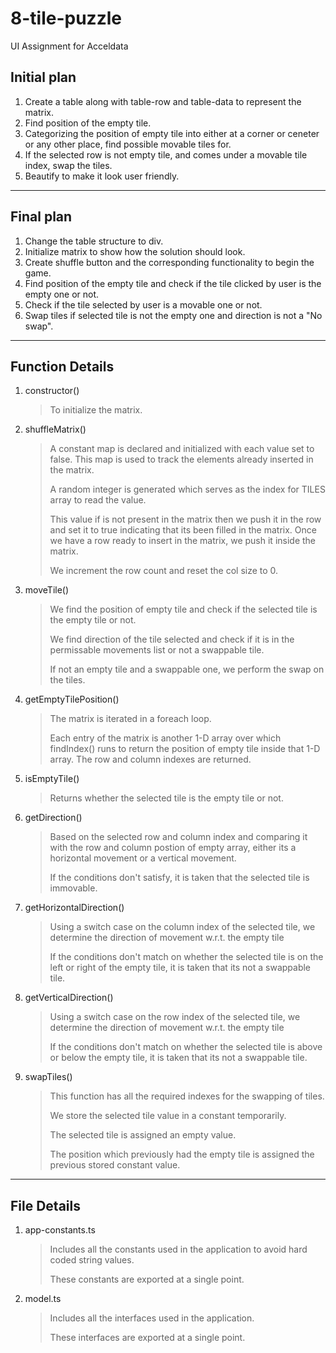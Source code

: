 # 8-tile-puzzle
UI Assignment for Acceldata

## Initial plan
1. Create a table along with table-row and table-data to represent the matrix.
2. Find position of the empty tile.
3. Categorizing the position of empty tile into either at a corner or ceneter or any other place, find possible movable tiles for.
4. If the selected row is not empty tile, and comes under a movable tile index, swap the tiles.
5. Beautify to make it look user friendly.

---

## Final plan
1. Change the table structure to div.
2. Initialize matrix to show how the solution should look.
3. Create shuffle button and the corresponding functionality to begin the game.
4. Find position of the empty tile and check if the tile clicked by user is the empty one or not.
5. Check if the tile selected by user is a movable one or not.
6. Swap tiles if selected tile is not the empty one and direction is not a "No swap".

---

## Function Details
1. constructor()
    > To initialize the matrix.


2. shuffleMatrix()
    > A constant map is declared and initialized with each value set to false. This map is used to track the elements already inserted in the matrix.
    >
    > A random integer is generated which serves as the index for TILES array to read the value.
    >
    > This value if is not present in the matrix then we push it in the row and set it to true indicating that its been filled in the matrix.
    > Once we have a row ready to insert in the matrix, we push it inside the matrix.
    >
    > We increment the row count and reset the col size to 0.


3. moveTile()
    > We find the position of empty tile and check if the selected tile is the empty tile or not.
    >
    > We find direction of the tile selected and check if it is in the permissable movements list or not a swappable tile.
    >
    > If not an empty tile and a swappable one, we perform the swap on the tiles.


4. getEmptyTilePosition()
    > The matrix is iterated in a foreach loop.
    >
    > Each entry of the matrix is another 1-D array over which findIndex() runs to return the position of empty tile inside that 1-D array.
    > The row and column indexes are returned.


4. isEmptyTile()
    > Returns whether the selected tile is the empty tile or not.


4. getDirection()
    > Based on the selected row and column index and comparing it with the row and column postion of empty array, either its a horizontal movement or a vertical movement.
    >
    > If the conditions don't satisfy, it is taken that the selected tile is immovable.


4. getHorizontalDirection()
    > Using a switch case on the column index of the selected tile, we determine the direction of movement w.r.t. the empty tile
    >
    > If the conditions don't match on whether the selected tile is on the left or right of the empty tile, it is taken that its not a swappable tile.


4. getVerticalDirection()
    > Using a switch case on the row index of the selected tile, we determine the direction of movement w.r.t. the empty tile
    >
    > If the conditions don't match on whether the selected tile is above or below the empty tile, it is taken that its not a swappable tile.


4. swapTiles()
    > This function has all the required indexes for the swapping of tiles.
    >
    > We store the selected tile value in a constant temporarily.
    >
    > The selected tile is assigned an empty value.
    >
    > The position which previously had the empty tile is assigned the previous stored constant value.

---

## File Details
1. app-constants.ts
    > Includes all the constants used in the application to avoid hard coded string values.
    >
    > These constants are exported at a single point.


2. model.ts
    > Includes all the interfaces used in the application.
    >
    > These interfaces are exported at a single point.